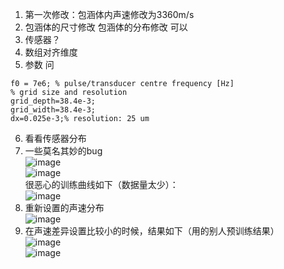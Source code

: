 1. 第一次修改：包涵体内声速修改为3360m/s
2. 包涵体的尺寸修改 包涵体的分布修改  可以
3. 传感器？
4. 数组对齐维度
5. 参数 问	
```
f0 = 7e6; % pulse/transducer centre frequency [Hz]
% grid size and resolution 
grid_depth=38.4e-3; 
grid_width=38.4e-3;
dx=0.025e-3;% resolution: 25 um
```
6. 看看传感器分布
7. 一些莫名其妙的bug      
![image](https://github.com/user-attachments/assets/8ee4073d-9f3c-48e0-a712-78069659c92e)      
![image](https://github.com/user-attachments/assets/bf1643f9-7e33-4be0-982e-6cd8da214a92)      
很恶心的训练曲线如下（数据量太少）：    
![image](https://github.com/user-attachments/assets/e9301511-da72-42b0-b758-a689c193e14a)
8. 重新设置的声速分布    
![image](https://github.com/user-attachments/assets/8fc3fc5c-c6bb-4b6c-b706-fa0436519e0f)
9. 在声速差异设置比较小的时候，结果如下（用的别人预训练结果）    
![image](https://github.com/user-attachments/assets/106763e9-9718-4ca1-bc42-f9ac581970a7)      
![image](https://github.com/user-attachments/assets/86e39258-8b9b-4784-8d07-39af59d3584b)
